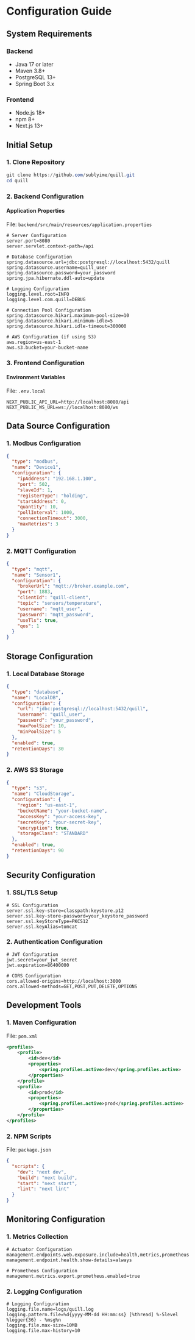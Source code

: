 # Configuration Guide

## System Requirements

### Backend
- Java 17 or later
- Maven 3.8+
- PostgreSQL 13+
- Spring Boot 3.x

### Frontend
- Node.js 18+
- npm 8+
- Next.js 13+

## Initial Setup

### 1. Clone Repository
```powershell
git clone https://github.com/sublyime/quill.git
cd quill
```

### 2. Backend Configuration

#### Application Properties
File: `backend/src/main/resources/application.properties`
```properties
# Server Configuration
server.port=8080
server.servlet.context-path=/api

# Database Configuration
spring.datasource.url=jdbc:postgresql://localhost:5432/quill
spring.datasource.username=quill_user
spring.datasource.password=your_password
spring.jpa.hibernate.ddl-auto=update

# Logging Configuration
logging.level.root=INFO
logging.level.com.quill=DEBUG

# Connection Pool Configuration
spring.datasource.hikari.maximum-pool-size=10
spring.datasource.hikari.minimum-idle=5
spring.datasource.hikari.idle-timeout=300000

# AWS Configuration (if using S3)
aws.region=us-east-1
aws.s3.bucket=your-bucket-name
```

### 3. Frontend Configuration

#### Environment Variables
File: `.env.local`
```env
NEXT_PUBLIC_API_URL=http://localhost:8080/api
NEXT_PUBLIC_WS_URL=ws://localhost:8080/ws
```

## Data Source Configuration

### 1. Modbus Configuration

```json
{
  "type": "modbus",
  "name": "Device1",
  "configuration": {
    "ipAddress": "192.168.1.100",
    "port": 502,
    "slaveId": 1,
    "registerType": "holding",
    "startAddress": 0,
    "quantity": 10,
    "pollInterval": 1000,
    "connectionTimeout": 3000,
    "maxRetries": 3
  }
}
```

### 2. MQTT Configuration

```json
{
  "type": "mqtt",
  "name": "Sensor1",
  "configuration": {
    "brokerUrl": "mqtt://broker.example.com",
    "port": 1883,
    "clientId": "quill-client",
    "topic": "sensors/temperature",
    "username": "mqtt_user",
    "password": "mqtt_password",
    "useTls": true,
    "qos": 1
  }
}
```

## Storage Configuration

### 1. Local Database Storage

```json
{
  "type": "database",
  "name": "LocalDB",
  "configuration": {
    "url": "jdbc:postgresql://localhost:5432/quill",
    "username": "quill_user",
    "password": "your_password",
    "maxPoolSize": 10,
    "minPoolSize": 5
  },
  "enabled": true,
  "retentionDays": 30
}
```

### 2. AWS S3 Storage

```json
{
  "type": "s3",
  "name": "CloudStorage",
  "configuration": {
    "region": "us-east-1",
    "bucketName": "your-bucket-name",
    "accessKey": "your-access-key",
    "secretKey": "your-secret-key",
    "encryption": true,
    "storageClass": "STANDARD"
  },
  "enabled": true,
  "retentionDays": 90
}
```

## Security Configuration

### 1. SSL/TLS Setup

```properties
# SSL Configuration
server.ssl.key-store=classpath:keystore.p12
server.ssl.key-store-password=your_keystore_password
server.ssl.keyStoreType=PKCS12
server.ssl.keyAlias=tomcat
```

### 2. Authentication Configuration

```properties
# JWT Configuration
jwt.secret=your_jwt_secret
jwt.expiration=86400000

# CORS Configuration
cors.allowed-origins=http://localhost:3000
cors.allowed-methods=GET,POST,PUT,DELETE,OPTIONS
```

## Development Tools

### 1. Maven Configuration
File: `pom.xml`
```xml
<profiles>
    <profile>
        <id>dev</id>
        <properties>
            <spring.profiles.active>dev</spring.profiles.active>
        </properties>
    </profile>
    <profile>
        <id>prod</id>
        <properties>
            <spring.profiles.active>prod</spring.profiles.active>
        </properties>
    </profile>
</profiles>
```

### 2. NPM Scripts
File: `package.json`
```json
{
  "scripts": {
    "dev": "next dev",
    "build": "next build",
    "start": "next start",
    "lint": "next lint"
  }
}
```

## Monitoring Configuration

### 1. Metrics Collection

```properties
# Actuator Configuration
management.endpoints.web.exposure.include=health,metrics,prometheus
management.endpoint.health.show-details=always

# Prometheus Configuration
management.metrics.export.prometheus.enabled=true
```

### 2. Logging Configuration

```properties
# Logging Configuration
logging.file.name=logs/quill.log
logging.pattern.file=%d{yyyy-MM-dd HH:mm:ss} [%thread] %-5level %logger{36} - %msg%n
logging.file.max-size=10MB
logging.file.max-history=10
```